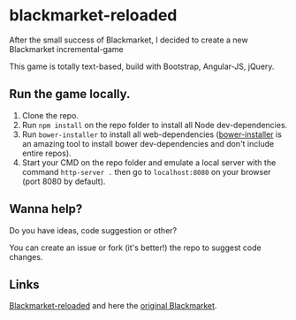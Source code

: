 # blackmarket-reloaded

After the small success of Blackmarket, I decided to create a new Blackmarket incremental-game

This game is totally text-based, build with Bootstrap, Angular-JS, jQuery.

## Run the game locally.

1. Clone the repo.
2. Run `npm install` on the repo folder to install all Node dev-dependencies.
3. Run `bower-installer` to install all web-dependencies ([bower-installer](https://github.com/blittle/bower-installer) is an amazing tool to install bower dev-dependencies and don't include entire repos).
4. Start your CMD on the repo folder and emulate a local server with the command `http-server .` then go to `localhost:8080` on your browser (port 8080 by default).

## Wanna help?

Do you have ideas, code suggestion or other?

You can create an issue or fork (it's better!) the repo to suggest code changes.

## Links

[Blackmarket-reloaded](http://totominc.github.io/blackmarket-reloaded) and here the [original Blackmarket](http://totominc.github.io/blackmarket).
